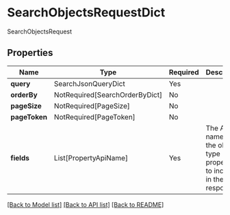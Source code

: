 # SearchObjectsRequestDict

SearchObjectsRequest

## Properties
| Name | Type | Required | Description |
| ------------ | ------------- | ------------- | ------------- |
**query** | SearchJsonQueryDict | Yes |  |
**orderBy** | NotRequired[SearchOrderByDict] | No |  |
**pageSize** | NotRequired[PageSize] | No |  |
**pageToken** | NotRequired[PageToken] | No |  |
**fields** | List[PropertyApiName] | Yes | The API names of the object type properties to include in the response.  |


[[Back to Model list]](../../README.md#models-v2-link) [[Back to API list]](../../README.md#documentation-for-api-endpoints) [[Back to README]](../../README.md)
